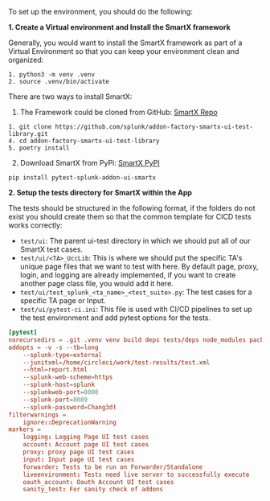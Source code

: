 To set up the environment, you should do the following:

**1. Create a Virtual environment and Install the SmartX framework**

Generally, you would want to install the SmartX framework as part of a Virtual Environment so that you can keep your environment clean and organized:

```console
1. python3 -m venv .venv
2. source .venv/bin/activate
```

There are two ways to install SmartX:

1. The Framework could be cloned from GitHub: [SmartX Repo](https://github.com/splunk/addon-factory-smartx-ui-test-library)

```console
1. git clone https://github.com/splunk/addon-factory-smartx-ui-test-library.git
4. cd addon-factory-smartx-ui-test-library
5. poetry install
```

2. Download SmartX from PyPi: [SmartX PyPI](https://pypi.org/project/pytest-splunk-addon-ui-smartx/)

```console
pip install pytest-splunk-addon-ui-smartx
```

**2. Setup the tests directory for SmartX within the App**

The tests should be structured in the following format, if the folders do not exist you should create them so that the common template for CICD tests works correctly:

  - `test/ui`: The parent ui-test directory in which we should put all of our SmartX test cases.
  - `test/ui/<TA>_UccLib`: This is where we should put the specific TA's unique page files that we want to test with here. By default page, proxy, login, and logging are already implemented, if you want to create another page class file, you would add it here.
  - `test/ui/test_splunk_<ta_name>_<test_suite>.py`: The test cases for a specific TA page or Input.
  - `test/ui/pytest-ci.ini`: This file is used with CI/CD pipelines to set up the test environment and add pytest options for the tests.

```conf
[pytest]
norecursedirs = .git .venv venv build deps tests/deps node_modules package
addopts = -v -s --tb=long
    --splunk-type=external
    --junitxml=/home/circleci/work/test-results/test.xml
    --html=report.html
    --splunk-web-scheme=https
    --splunk-host=splunk 
    --splunkweb-port=8000 
    --splunk-port=8089 
    --splunk-password=Chang3d!
filterwarnings =
    ignore::DeprecationWarning
markers =
	logging: Logging Page UI test cases
	account: Account page UI test cases
	proxy: proxy page UI test cases
    input: Input page UI test cases
	forwarder: Tests to be run on Forwarder/Standalone
	liveenvironment: Tests need live server to successfully execute
	oauth_account: Oauth Account UI test cases
	sanity_test: For sanity check of addons
```
